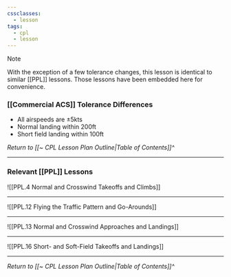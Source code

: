 ```yaml
---
cssclasses:
  - lesson
tags:
  - cpl
  - lesson
---
```

> [!note]
> With the exception of a few tolerance changes, this lesson is identical to similar [[PPL]] lessons. Those lessons have been embedded here for convenience.

### [[Commercial ACS]] Tolerance Differences
- All airspeeds are ±5kts
- Normal landing within 200ft
- Short field landing within 100ft

*Return to [[~ CPL Lesson Plan Outline|Table of Contents]]^*

---

### Relevant [[PPL]] Lessons
![[PPL.4 Normal and Crosswind Takeoffs and Climbs]]

---

![[PPL.12 Flying the Traffic Pattern and Go-Arounds]]

---

![[PPL.13 Normal and Crosswind Approaches and Landings]]

---

![[PPL.16 Short- and Soft-Field Takeoffs and Landings]]

---

*Return to [[~ CPL Lesson Plan Outline|Table of Contents]]^*